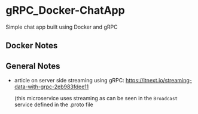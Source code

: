 # gRPC_Docker-ChatApp

Simple chat app built using Docker and gRPC

## Docker Notes

## General Notes

- article on server side streaming using gRPC: https://itnext.io/streaming-data-with-grpc-2eb983fdee11 

  (this microservice uses streaming as can be seen in the `Broadcast` service defined in the .proto file

